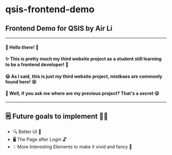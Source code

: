 # qsis-frontend-demo
## Frontend Demo for QSIS by Air Li
---
#### 👋 Hello there! 💬
#### ✨ This is pretty much my third website project as a student still learning to be a frontend developer! 🫵
#### 😃 As I said, this is just my third website project, mistkaes are commonly found here! 😝
#### 🤔 Well, if you ask me where are my previous project? That's a secret 😜

---

## 🗒️ Future goals to implement 🔧✨

- 🔍 Better UI 👀 
- 🖥️ The Page after Login 🔓
- 💡 More Interesting Elements to make it vivid and fancy 💎
